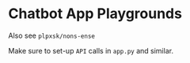# Chatbot App Playgrounds

Also see `plpxsk/nons-ense`

Make sure to set-up `API` calls in `app.py` and similar.
